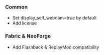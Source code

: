 ### Common
- Set display_self_webcam=true by default
- Add license

### Fabric & NeoForge
- Add Flashback & ReplayMod compatibility
